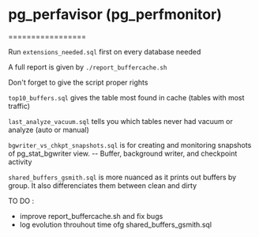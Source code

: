 # pg_perfavisor (pg_perfmonitor) 
=================

Run `extensions_needed.sql` first on every database needed

A full report is given by 
`./report_buffercache.sh`

Don't forget to give the script proper rights

`top10_buffers.sql` gives the table most found in cache (tables with most traffic)

`last_analyze_vacuum.sql` tells you which tables never had vacuum or analyze (auto or manual)

`bgwriter_vs_chkpt_snapshots.sql` is for creating and monitoring snapshots of pg_stat_bgwriter view.
-- Buffer, background writer, and checkpoint activity

`shared_buffers_gsmith.sql` is more nuanced as it prints out buffers by group.
It also differenciates them between clean and dirty


TO DO : 
- improve report_buffercache.sh and fix bugs
- log evolution throuhout time ofg shared_buffers_gsmith.sql

